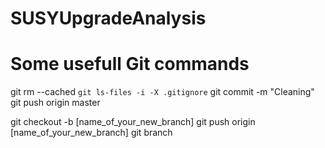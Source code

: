 # SUSYUpgradeAnalysis

# Some usefull Git commands

git rm --cached `git ls-files -i -X .gitignore`
git commit -m "Cleaning"
git push origin master

git checkout -b [name_of_your_new_branch]
git push origin [name_of_your_new_branch]
git branch
